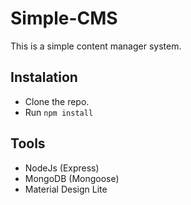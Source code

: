 # Simple-CMS

This is a simple content manager system.

## Instalation
- Clone the repo.
- Run ```npm install```

## Tools
- NodeJs (Express)
- MongoDB (Mongoose)
- Material Design Lite
